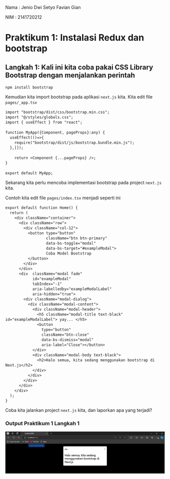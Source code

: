 Nama    : Jenio Dwi Setyo Favian Gian

NIM     : 2141720212


# Praktikum 1: Instalasi Redux dan bootstrap
## Langkah 1: Kali ini kita coba pakai CSS Library Bootstrap dengan menjalankan perintah
```
npm install bootstrap
```
Kemudian kita import bootstrap pada aplikasi `next.js` kita. Kita edit file `pages/_app.tsx`
```
import "bootstrap/dist/css/bootstrap.min.css";
import "@/styles/globals.css";
import { useEffect } from "react";

function MyApp({Component, pageProps}:any) {
  useEffect(()=>{
    require("bootstrap/dist/js/bootstrap.bundle.min.js");
  },[]);
 
    return <Component {...pageProps} />;
}

export default MyApp;
```
Sekarang kita perlu mencoba implementasi bootstrap pada project `next.js` kita.

Contoh kita edit file `pages/index.tsx` menjadi seperti ini
```
export default function Home() {
  return (      
    <div className="container">
      <div className="row">
        <div className="col-12">
          <button type="button"
                  className="btn btn-primary"
                  data-bs-toggle="modal"
                  data-bs-target="#exampleModal">
                  Coba Model Bootstrap
          </button>
        </div>
      </div>
      <div  className="modal fade"
            id="exampleModal"
            tabIndex="-1"
            aria-labelledby="exampleModalLabel"
            aria-hidden="true">
        <div className="modal-dialog">
          <div className="modal-content">
            <div className="modal-header">
              <h5 className="modal-title text-black" id="exampleModalLabel"> yay... </h5>
              <button
                type="button"
                className="btn-close"
                data-bs-dismiss="modal"
                aria-label="Close"></button>
            </div>
            <div className="modal-body text-black">
              <h2>Halo semua, kita sedang menggunakan bootstrap di Next.js</h2>
            </div>
          </div>
        </div>
      </div>
    </div>
  );
}
```
Coba kita jalankan project `next.js` kita, dan laporkan apa yang terjadi?
### Output Praktikum 1 Langkah 1
![Screenshoot](docs/p1.1.png) 